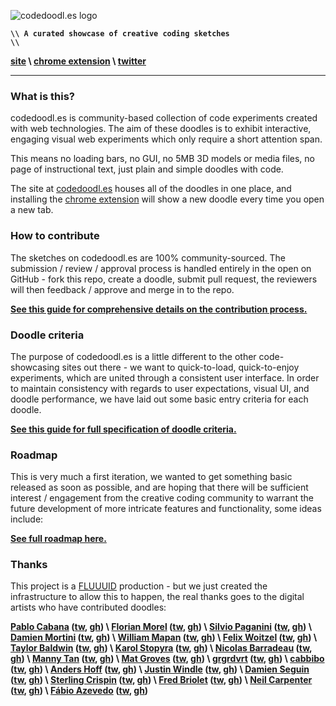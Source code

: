 ![codedoodl.es logo](http://assets.codedoodl.es/readme_logo.png?1)

<code>**\\\\ A curated showcase of creative coding sketches \\\\**</code>

**[site](http://codedoodl.es) \\ [chrome extension](https://chrome.google.com/webstore/detail/codedoodles/hhfnbfhcojlgbojpphigjibpjkccfikh) \\ [twitter](http://twitter.com/codedoodl_es)**

___

### What is this?

codedoodl.es is community-based collection of code experiments created with web technologies. The aim of these doodles is to exhibit interactive, engaging visual web experiments which only require a short attention span.

This means no loading bars, no GUI, no 5MB 3D models or media files, no page of instructional text, just plain and simple doodles with code.

The site at [codedoodl.es](http://codedoodl.es) houses all of the doodles in one place, and installing the [chrome extension](https://chrome.google.com/webstore/detail/codedoodles/hhfnbfhcojlgbojpphigjibpjkccfikh) will show a new doodle every time you open a new tab.

### How to contribute

The sketches on codedoodl.es are 100% community-sourced. The submission / review / approval process is handled entirely in the open on GitHub - fork this repo, create a doodle, submit pull request, the reviewers will then feedback / approve and merge in to the repo.

**[See this guide for comprehensive details on the contribution process.](docs/contributing.md)**

### Doodle criteria

The purpose of codedoodl.es is a little different to the other code-showcasing sites out there - we want to quick-to-load, quick-to-enjoy experiments, which are united through a consistent user interface. In order to maintain consistency with regards to user expectations, visual UI, and doodle performance, we have laid out some basic entry criteria for each doodle.

**[See this guide for full specification of doodle criteria.](docs/criteria.md)**

### Roadmap

This is very much a first iteration, we wanted to get something basic released as soon as possible, and are hoping that there will be sufficient interest / engagement from the creative coding community to warrant the future development of more intricate features and functionality, some ideas include:

**[See full roadmap here.](docs/roadmap.md)**

### Thanks

This project is a [FLUUUID](http://FLUUU.ID) production - but we just created the infrastructure to allow this to happen, the real thanks goes to the digital artists who have contributed doodles:

**[Pablo Cabana](http://caostar.com/thoughts/) ([tw](http://twitter.com/pablocabana), [gh](http://github.com/caostar)) \ [Florian Morel](http://ayamflow.fr) ([tw](http://twitter.com/ayamflow), [gh](http://github.com/ayamflow)) \ [Silvio Paganini](http://s2paganini.com) ([tw](http://twitter.com/silviopaganini), [gh](http://github.com/silviopaganini)) \ [Damien Mortini](http://damienmortini.me.uk) ([tw](http://twitter.com/d_m_m_n_), [gh](http://github.com/dmmn)) \ [William Mapan](http://wllmpn.com/) ([tw](http://twitter.com/williamapan), [gh](http://github.com/williamapan)) \ [Felix Woitzel](http://www.cake23.de) ([tw](http://twitter.com/Flexi23), [gh](http://github.com/Flexi23)) \ [Taylor Baldwin](https://tbaldw.in) ([tw](http://twitter.com/taylorbaldwin), [gh](http://github.com/rolyatmax)) \ [Karol Stopyra](http://stopyransky.com) ([tw](http://twitter.com/stopyransky), [gh](http://github.com/stopyransky)) \ [Nicolas Barradeau](http://www.barradeau.com) ([tw](http://twitter.com/nicoptere), [gh](http://github.com/nicoptere)) \ [Manny Tan](http://uncontrol.com) ([tw](http://twitter.com/mannytan), [gh](http://github.com/mannytan)) \ [Mat Groves](http://www.goodboydigital.com/) ([tw](http://twitter.com/doormat23), [gh](http://github.com/GoodBoyDigital)) \ [grgrdvrt](http://www.grgrdvrt.com) ([tw](http://twitter.com/grgrdvrt), [gh](http://github.com/grgrdvrt)) \ [cabbibo](http://cabbi.bo) ([tw](http://twitter.com/cabbibo), [gh](http://github.com/cabbibo)) \ [Anders Hoff](http://inconvergent.net) ([tw](http://twitter.com/inconvergent), [gh](http://github.com/inconvergent)) \ [Justin Windle](http://soulwire.co.uk) ([tw](http://twitter.com/soulwire), [gh](http://github.com/soulwire)) \ [Damien Seguin](http://dmnsgn.me/) ([tw](http://twitter.com/dmnsgn), [gh](http://github.com/dmnsgn)) \ [Sterling Crispin](http://www.sterlingcrispin.com) ([tw](http://twitter.com/sterlingcrispin), [gh](http://github.com/sterlingcrispin)) \ [Fred Briolet](http://fredericbriolet.com/) ([tw](http://twitter.com/fbriolet), [gh](http://github.com/FredericBriolet)) \ [Neil Carpenter](http://neilcarpenter.com) ([tw](http://twitter.com/neilcarpenter), [gh](http://github.com/neilcarpenter)) \ [Fábio Azevedo](http://icantcontrolmyego.net) ([tw](http://twitter.com/naso), [gh](http://github.com/naso))**